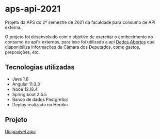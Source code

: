 # aps-api-2021
Projeto da APS do 2º semestre de 2021 da faculdade para consumo de API externa.

O projeto foi desenvolvido com o objetivo de exercitar o conhecimento no consumo de api's externas, para isso foi utilizado a api [Dados Abertos](https://dadosabertos.camara.leg.br/swagger/api.html) que disponibiliza informações da Câmara dos Deputados, como gastos, preposições, etc.

## Tecnologias utilizadas

* Java 1.8
* Angular 11.0.3
* Node 12.18.4
* Spring boot 2.5.5
* Banco de dados PostgreSql
* Deploy realizado no Heroku

## Projeto

[Disponível aqui](https://aps-api-front.herokuapp.com/)
